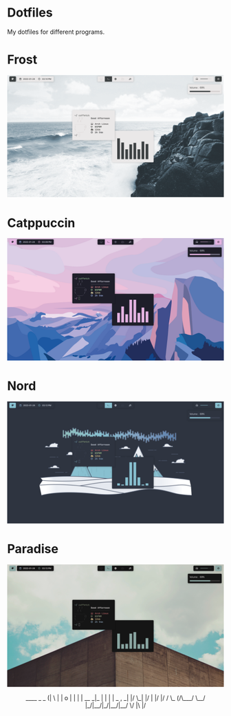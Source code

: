 # Dotfiles
My dotfiles for different programs.

# Frost
![](Frost/frost.png)

# Catppuccin
![](Catppuccin/catppuccin.png)

# Nord
![](Nord/nord.png)

# Paradise
![](Paradise/paradise.png)

<p align="center">
                         ____           _      _          
                        (|   \         | | o  | |         
                         |    | __ _|_ | |    | |  _   ,  
                        _|    |/  \_|  |/  |  |/  |/  / \_
                       (/\___/ \__/ |_/|__/|_/|__/|__/ \/ 
                                       |\                 
                                       |/              
</p>
